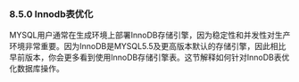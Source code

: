 ###  8.5.0 Innodb表优化
MYSQL用户通常在生成环境上部署InnoDB存储引擎，因为稳定性和并发性对生产环境非常重要。因为InnoDB是MYSQL5.5及更高版本默认的存储引擎，因此相比早前版本，你会更多看到使用InnoDB存储引擎表。这节解释如何针对InnoDB表优化数据库操作。
